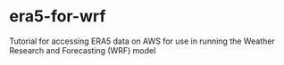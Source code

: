 # era5-for-wrf
Tutorial for accessing ERA5 data on AWS for use in running the Weather Research and Forecasting (WRF) model
